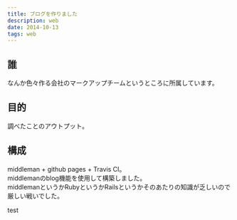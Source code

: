 ```yaml
---
title: ブログを作りました
description: web
date: 2014-10-13
tags: web
---
```


## 誰

なんか色々作る会社のマークアップチームというところに所属しています。

## 目的

調べたことのアウトプット。

## 構成

middleman + github pages + Travis CI。  
middlemanのblog機能を使用して構築しました。  
middlemanというかRubyというかRailsというかそのあたりの知識が乏しいので厳しい戦いでした。

test